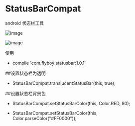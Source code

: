 # StatusBarCompat 
android 状态栏工具

![image](https://github.com/yx544806988/StatusBarCompat/blob/master/pic01.png)

![image](https://github.com/yx544806988/StatusBarCompat/blob/master/pic02.png)


使用
- compile 'com.flyboy:statusbar:1.0.1'


##设置状态栏为透明
- StatusBarCompat.translucentStatusBar(this, true);

##设置状态栏背景色
- StatusBarCompat.setStatusBarColor(this, Color.RED, 80);

- StatusBarCompat.setStatusBarColor(this, Color.parseColor("#FF0000"));
  
